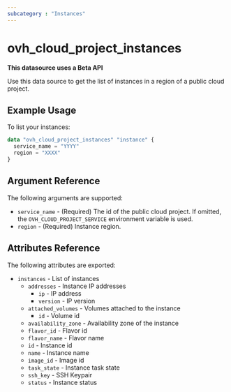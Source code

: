 ```yaml
---
subcategory : "Instances"
---
```


# ovh_cloud_project_instances

**This datasource uses a Beta API**

Use this data source to get the list of instances in a region of a public cloud project.

## Example Usage

To list your instances:

```terraform
data "ovh_cloud_project_instances" "instance" {
  service_name = "YYYY"
  region = "XXXX"
}
```

## Argument Reference

The following arguments are supported:

* `service_name` - (Required) The id of the public cloud project. If omitted, the `OVH_CLOUD_PROJECT_SERVICE` environment variable is used.
* `region` - (Required) Instance region.

## Attributes Reference

The following attributes are exported:
* `instances` - List of instances
  * `addresses` - Instance IP addresses
    * `ip` - IP address
    * `version` - IP version
  * `attached_volumes` - Volumes attached to the instance
    * `id` - Volume id
  * `availability_zone` - Availability zone of the instance
  * `flavor_id` - Flavor id
  * `flavor_name` - Flavor name
  * `id` - Instance id
  * `name` - Instance name
  * `image_id` - Image id
  * `task_state` - Instance task state
  * `ssh_key` - SSH Keypair
  * `status` - Instance status